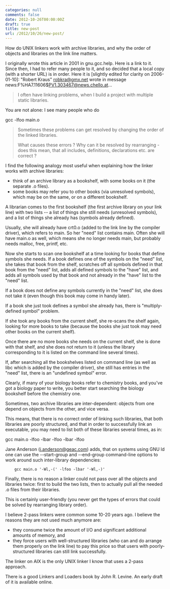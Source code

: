 ```yaml
---
categories: null
comments: false
date: 2012-10-26T00:00:00Z
draft: true
title: new-post
url: /2012/10/26/new-post/
---
```


How do UNIX linkers work with archive libraries, and why the order of objects and libraries on the link line matters.

I originally wrote this article in 2001 in gnu.gcc.help.
Here is a link to it.
Since then, I had to refer many people to it, and so decided that a local copy (with a shorter URL) is in order.
Here it is [slightly edited for clarity on 2006-01-10]:
"Robert Kraus" <robkra@gmx.net> wrote in message
news:F%HA7.11606$PV1.303467@news.chello.at...

> I often have linking problems, when I build a project with multiple static
> libraries.

You are not alone: I see many people who do

   gcc -lfoo main.o

>
> Sometimes these problems can get resolved by changing the order of the
> linked libraries.
>
> What causes these errors ? Why can it be resolved by rearranging -
> does this mean, that all includes, definitions, declarations etc.
> are correct ?

I find the following analogy most useful when explaining
how the linker works with archive libraries:

- think of an archive library as a bookshelf, with
  some books on it (the separate .o files).
- some books may refer you to other books
  (via unresolved symbols), which may be on the
  same, or on a different bookshelf.

A librarian comes to the first bookshelf (the first archive
library on your link line) with two lists -- a list of things
she still needs (unresolved symbols), and a list of things
she already has (symbols already defined).

Usually, she will already have crt0.o (added to the link
line by the compiler driver), which refers to main.
So her "need" list contains main. Often she will
have main.o as well, which means she no longer needs
main, but probably needs malloc, free, printf, etc.

Now she starts to scan one bookshelf at a time looking for books
that define symbols she needs. If a book defines one of
the symbols on the "need" list, she takes that book from
the shelf, scratches off all symbols defined in that book
from the "need" list, adds all defined symbols to the "have" list,
and adds all symbols used by that book and not already in the
"have" list to the "need" list.

If a book does not define any symbols currently in the "need"
list, she does not take it (even though this book may come in
handy later).

If a book she just took defines a symbol she already has, there
is "multiply-defined symbol" problem.

If she took any books from the current shelf, she re-scans the
shelf again, looking for more books to take (because the books
she just took may need other books on the current shelf).

Once there are no more books she needs on the current shelf,
she is done with that shelf, and she does not return to it
(unless the library corresponding to it is listed on the command
line several times).

If, after searching all the bookshelves listed on command
line (as well as libc which is added by the compiler driver),
she still has entries in the "need" list, there is an
"undefined symbol" error.

Clearly, if many of your biology books refer to chemistry
books, and you've got a biology paper to write, you better
start searching the biology bookshelf before the chemistry one.

Sometimes, two archive libraries are inter-dependent:
objects from one depend on objects from the other, and
vice versa.

This means, that there is no correct order of linking
such libraries, that both libraries are poorly structured,
and that in order to successfully link an executable, you may
need to list both of these libraries several times, as in:

   gcc main.o -lfoo -lbar -lfoo -lbar -lfoo

  Jane Anderson (j.anderson@geac.com) adds, that on systems using GNU ld one can use the --start-group
  and --end-group command-line options to work around such inter-library dependencies:

        gcc main.o '-Wl,-(' -lfoo -lbar '-Wl,-)'

Finally, there is no reason a linker could not pass over
all the objects and libraries twice: first to build the
two lists, then to actually pull all the needed .o files
from their libraries.

This is certainly user-friendly (you never get the types
of errors that could be solved by rearranging library order).

I believe 2-pass linkers were common some 10-20 years ago.
I believe the reasons they are not used much anymore are:

- they consume twice the amount of I/O and significant
  additional amounts of memory, and
- they force users with well-structured libraries
  (who can and do arrange them properly on the link line)
  to pay this price so that users with poorly-structured
  libraries can still link successfully.

The linker on AIX is the only UNIX linker I know that uses
a 2-pass approach.

There is a good Linkers and Loaders book by John R. Levine.
An early draft of it is available online.
